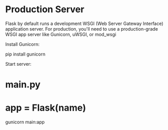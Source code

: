 # Production Server

Flask by default runs a development WSGI (Web Server Gateway Interface) application server. For production, you'll need to use a production-grade WSGI app server like Gunicorn, uWSGI, or mod_wsgi

Install Gunicorn:

pip install gunicorn

Start server:

# main.py
# app = Flask(__name__)

gunicorn main:app